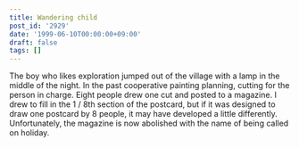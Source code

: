 ```yaml
---
title: Wandering child
post_id: '2929'
date: '1999-06-10T00:00:00+09:00'
draft: false
tags: []
---
```


The boy who likes exploration jumped out of the village with a lamp in the middle of the night. In the past cooperative painting planning, cutting for the person in charge. Eight people drew one cut and posted to a magazine. I drew to fill in the 1 / 8th section of the postcard, but if it was designed to draw one postcard by 8 people, it may have developed a little differently. Unfortunately, the magazine is now abolished with the name of being called on holiday.